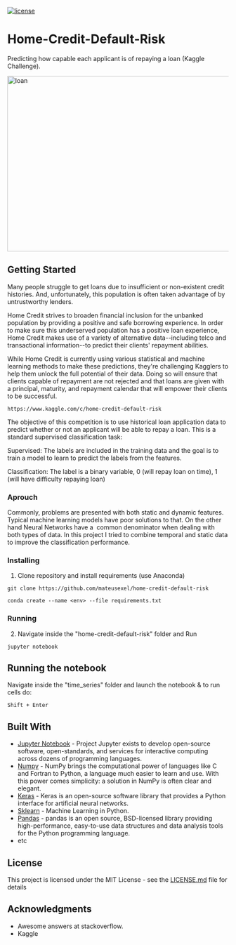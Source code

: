 [![license](https://img.shields.io/github/license/mashape/apistatus.svg?maxAge=2592000)](https://github.com/mateusexel/home-credit-default-risk/blob/master/License.md)


# Home-Credit-Default-Risk
Predicting how capable each applicant is of repaying a loan (Kaggle Challenge).

<img src="https://www.google.com/imgres?imgurl=https%3A%2F%2Fwww.credit.com%2Fblog%2Fwp-content%2Fuploads%2F2014%2F08%2Fdown-payment-for-a-house.jpg&imgrefurl=https%3A%2F%2Fwww.credit.com%2Fblog%2Fhow-much-of-a-down-payment-do-you-really-need-to-buy-a-house-93579%2F&tbnid=5DMVzIAUJIBUaM&vet=12ahUKEwihzrDrhZDwAhVQNLkGHZ__BeQQMygNegUIARC-AQ..i&docid=zuzCAJZqU7nIPM&w=1360&h=872&q=house%20credit&ved=2ahUKEwihzrDrhZDwAhVQNLkGHZ__BeQQMygNegUIARC-AQ" alt="loan" width="600" height="400"/>

## Getting Started

Many people struggle to get loans due to insufficient or non-existent credit histories. And, unfortunately, this population is often taken advantage of by untrustworthy lenders.

Home Credit strives to broaden financial inclusion for the unbanked population by providing a positive and safe borrowing experience. In order to make sure this underserved population has a positive loan experience, Home Credit makes use of a variety of alternative data--including telco and transactional information--to predict their clients' repayment abilities.

While Home Credit is currently using various statistical and machine learning methods to make these predictions, they're challenging Kagglers to help them unlock the full potential of their data. Doing so will ensure that clients capable of repayment are not rejected and that loans are given with a principal, maturity, and repayment calendar that will empower their clients to be successful.

```
https://www.kaggle.com/c/home-credit-default-risk
```
The objective of this competition is to use historical loan application data to predict whether or not an applicant will be able to repay a loan. This is a standard supervised classification task:

Supervised: The labels are included in the training data and the goal is to train a model to learn to predict the labels from the features.

Classification: The label is a binary variable, 0 (will repay loan on time), 1 (will have difficulty repaying loan)

### Aprouch

Commonly, problems are presented with both static and dynamic features. Typical machine learning models have poor solutions to that. 
On the other hand Neural Networks have a  common denominator when dealing with both types of data. 
In this project I tried to combine temporal and static data to improve the classification performance.

### Installing

1. Clone repository and install requirements (use Anaconda)

```
git clone https://github.com/mateusexel/home-credit-default-risk
```


```
conda create --name <env> --file requirements.txt
```

### Running 

2. Navigate inside the "home-credit-default-risk" folder and Run  

```
jupyter notebook
```

## Running the notebook

Navigate inside the "time_series" folder and launch the notebook & to run cells do:

```
Shift + Enter
```


## Built With

* [Jupyter Notebook](http://jupyter.org/) - Project Jupyter exists to develop open-source software, open-standards, and services for interactive computing across dozens of programming languages.
* [Numpy](http://numpy.org/) - NumPy brings the computational power of languages like C and Fortran to Python, a language much easier to learn and use. With this power comes simplicity: a solution in NumPy is often clear and elegant.
* [Keras](https://keras.io//) - Keras is an open-source software library that provides a Python interface for artificial neural networks.
* [Sklearn](http://scikit-learn.org/stable/) - Machine Learning in Python.
* [Pandas](https://pandas.pydata.org/) - pandas is an open source, BSD-licensed library providing high-performance, easy-to-use data structures and data analysis tools for the Python programming language.
* etc
 
## License

This project is licensed under the MIT License - see the [LICENSE.md](LICENSE.md) file for details

## Acknowledgments

* Awesome answers at stackoverflow.
* Kaggle

